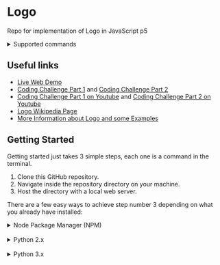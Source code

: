 # Logo
Repo for implementation of Logo in JavaScript p5

<details><summary>Supported commands</summary>
<p>

> The description(s) and/or example(s) of the commands were taken (and corrected for this interpreter) from the [Berkeley Logo Reference Manual](https://people.eecs.berkeley.edu/~bh/v2ch14/manual.html) under MIT license.

### Forward
Moves the turtle forward, in the direction that it's facing, by the specified distance (measured in turtle steps).
* `fd units`

### Backward
Moves the turtle backward, i.e., exactly opposite to the direction that it's facing, by the specified distance. (The heading of the turtle does not change.)
* `bd units`

### Right
Turns the turtle clockwise by the specified angle, measured by default in degrees (1/360 of a circle).
* `rt angle`

### Left
Turns the turtle counterclockwise by the specified angle, measured by default in degrees (1/360 of a circle).
* `lt angle`

### Penup
Sets the pen's position to UP, without changing its mode.
* `pu`

### Pendown
Sets the pen's position to DOWN, without changing its mode.
* `pd`

### Pensize
Sets the thickness of the pen with the given the value. Note: If it's given a negative value, by default will be thickness of 1.
* `pensize thicknessValue`

### Set X Y
Moves the turtle to an absolute position in the graphics window. The two inputs are numbers, the X and Y coordinates.
* `setxy coordinateX coordinateY`

### Set X
Moves the turtle horizontally from its old position to a new absolute horizontal coordinate. The input is the new X coordinate.
* `setx coordinateX`

### Set Y
Moves the turtle vertically from its old position to a new absolute vertical coordinate. The input is the new Y coordinate.
* `sety coordinateY`

### Home
Moves the turtle to the center of the screen.
* `home`

### Radians
Changes the angle values to be used as radians
* `radians`

### Degrees
Changes the angle values to be used as degrees
* `degrees`

### Repeat
Runs the following instruction list repeatedly, num times. Can be nested.
* `repeat num [instruction list]`

### Color
Sets the pen color given the hexadecimal value in format `#FFF / #FFFFFF`.
* `color hexadecimalValue`

### Color RGB
Sets the pen color given the RGB value.
* `colorrgb [red green blue]`

### Author
Prints the given author information in the developer console.
* `author [author website twitter]`

</p>
</details>

## Useful links
* [Live Web Demo](https://codingtrain.github.io/Logo/)
* [Coding Challenge Part 1](https://thecodingtrain.com/CodingChallenges/121.1-logo-interpreter.html) and
[Coding Challenge Part 2](https://thecodingtrain.com/CodingChallenges/121.2-logo-interpreter.html)
* [Coding Challenge Part 1 on Youtube](https://www.youtu.be/i-k04yzfMpw) and
[Coding Challenge Part 2 on Youtube](https://www.youtu.be/aOqEm101fms)
* [Logo Wikipedia Page](https://en.wikipedia.org/wiki/Logo_(programming_language))
* [More Information about Logo and some Examples](http://cs.brown.edu/courses/bridge/1997/Resources/LogoTutorial.html)

## Getting Started

Getting started just takes 3 simple steps, each one is a command in the terminal.

1. Clone this GitHub repository.
2. Navigate inside the repository directory on your machine.
3. Host the directory with a local web server.

There are a few easy ways to achieve step number 3 depending on what you already have installed:

<details><summary>Node Package Manager (NPM)</summary>
<p>

> If you have NPM installed you can use the [live-server](https://www.npmjs.com/package/live-server) NPM package.
> The neat thing about live-server is that it automatically refreshes the web page every time you change a file.
>
> If you don't have NPM installed you can download and install it [here](https://www.npmjs.com/get-npm).
>
> Once you have NPM, install live-server globally with `npm install --global live-server`.
>
> Then run the following commands in your terminal.
> ```
> git clone https://github.com/CodingTrain/Logo.git
> cd Logo
> live-server --port=8080 .
> ```
> Don't forget the dot at the end of the command on MacOS!
>
> Finally, you can open [http://localhost:8080](http://localhost:8080) in your browser and you're away!
>
> Note that when you close the terminal window, the web server will stop as well.

</p>
</details>

<br/>

<details><summary>Python 2.x</summary>
<p>

> You can use the [SimpleHTTPServer](https://docs.python.org/2/library/simplehttpserver.html) python module.
>
> If you don't have Python 2 installed you can download and install it [here](https://www.python.org/downloads/).
>
> Then run the following commands in your terminal.
> ```
> git clone https://github.com/CodingTrain/Logo.git
> cd Logo
> python -m SimpleHTTPServer 8080
> ```
> Finally, you can open [http://localhost:8080](http://localhost:8080) in your browser and you're away!
>
> Note that when you close the terminal window, the web server will stop as well.

</p>
</details>

<br/>

<details><summary>Python 3.x</summary>
<p>

> You can use the [http.server](https://docs.python.org/3/library/http.server.html) python module.
>
> If you don't have Python 3 installed you can download and install it [here](https://www.python.org/downloads/).
>
>
> Then run the following commands in your terminal.
> ```
> git clone https://github.com/CodingTrain/Logo.git
> cd Logo
> python3 -m http.server 8080
> ```
> Finally, you can open [http://localhost:8080](http://localhost:8080) in your browser and you're away!
>
> Note that when you close the terminal window, the web server will stop as well.

</p>
</details>
